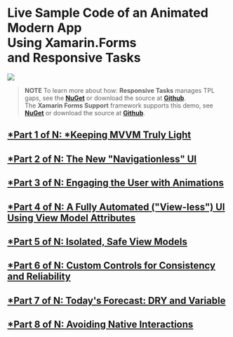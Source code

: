 
# Live Sample Code of an Animated Modern App </br> Using Xamarin.Forms </br> and Responsive Tasks

![](https://gitlab.com/marcusts1/nugetimages/-/raw/master/Modern_App_Demo_Master_FINAL.gif)

>**NOTE** To learn more about how:
>**Responsive Tasks** manages TPL gaps, see the **[NuGet](https://www.nuget.org/packages/Com.MarcusTS.ResponsiveTasks)** or download the source at **[Github](https://github.com/marcusts/Com.MarcusTS.ResponsiveTasks)**.  
>The **Xamarin Forms Support** framework supports this demo, see **[NuGet](https://www.nuget.org/packages/Com.MarcusTS.ResponsiveTasks.XamFormsSupport)** or download the source at **[Github](https://github.com/marcusts/Com.MarcusTS.ResponsiveTasks.XamFormsSupport)**.  

## [*Part 1 of N: ***Keeping MVVM Truly Light**](https://github.com/marcusts/Com.MarcusTS.ModernAppDemo/blob/main/docs/ModernAppDemo_1.md)
## [*Part 2 of N: **The New "Navigationless" UI**](https://github.com/marcusts/Com.MarcusTS.ModernAppDemo/blob/main/docs/ModernAppDemo_2.md)
## [*Part 3 of N: **Engaging the User with Animations**](https://github.com/marcusts/Com.MarcusTS.ModernAppDemo/blob/main/docs/ModernAppDemo_3.md)
## [*Part 4 of N: **A Fully Automated ("View-less") UI Using View Model Attributes**](https://github.com/marcusts/Com.MarcusTS.ModernAppDemo/blob/main/docs/ModernAppDemo_4.md)
## [*Part 5 of N: **Isolated, Safe View Models**](https://github.com/marcusts/Com.MarcusTS.ModernAppDemo/blob/main/docs/ModernAppDemo_5.md)
## [*Part 6 of N: **Custom Controls for Consistency and Reliability**](https://github.com/marcusts/Com.MarcusTS.ModernAppDemo/blob/main/docs/ModernAppDemo_6.md)
## [*Part 7 of N: **Today's Forecast: DRY and Variable**](https://github.com/marcusts/Com.MarcusTS.ModernAppDemo/blob/main/docs/ModernAppDemo_7.md)
## [*Part 8 of N: **Avoiding Native Interactions**](https://github.com/marcusts/Com.MarcusTS.ModernAppDemo/blob/main/docs/ModernAppDemo_8.md)
